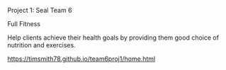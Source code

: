 Project 1: Seal Team 6

Full Fitness

Help clients achieve their health goals by providing them good choice of nutrition and exercises.


https://timsmith78.github.io/team6proj1/home.html